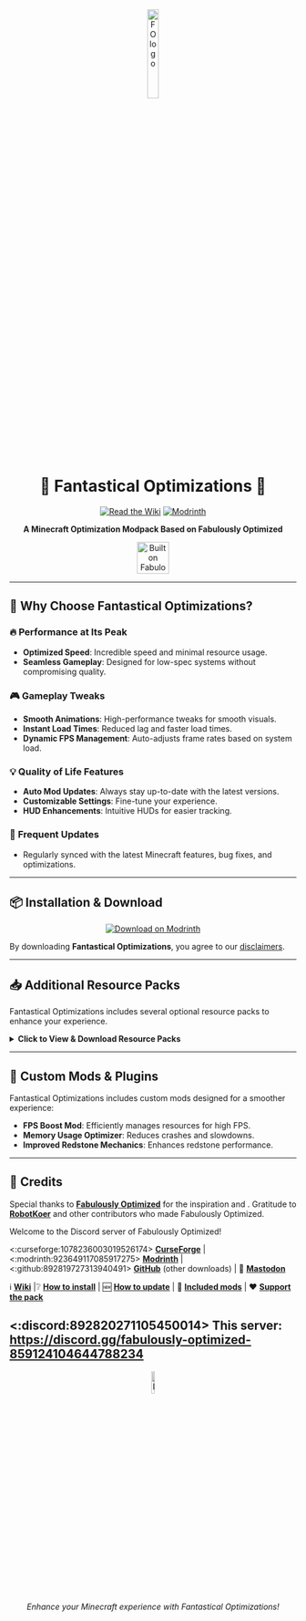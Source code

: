 
<div align="center">
  <img src="https://cdn.discordapp.com/attachments/894749835742294038/1289581248523669568/wZOBJNh.jpg?ex=66f957a0&is=66f80620&hm=f9b1df4c8e5eaaf7ccfb46d3245cf757a7039e4d507ad70f82e1c7780557b218&" alt="FO logo" width="20%" height="20%">

  # 🌟 **Fantastical Optimizations** 🌟

  [![Read the Wiki](https://img.shields.io/badge/Wiki-Read%20the%20Wiki-blue?style=for-the-badge)](https://fantastical-optimizations.gitbook.io/fos)
  [![Modrinth](https://img.shields.io/badge/Modrinth-Download%20on%20Modrinth-green?style=for-the-badge)](https://modrinth.com/modpack/fos)
  
  **A Minecraft Optimization Modpack Based on Fabulously Optimized**

  <a href="https://download.fo">
    <img alt="Built on Fabulously Optimized" height="56" src="https://cdn.jsdelivr.net/npm/@intergrav/devins-badges@3/assets/cozy/built-with/fabulously-optimized_vector.svg">
  </a>
</div>

---

## 🚀 **Why Choose Fantastical Optimizations?**

### 🔥 **Performance at Its Peak**
- **Optimized Speed**: Incredible speed and minimal resource usage.
- **Seamless Gameplay**: Designed for low-spec systems without compromising quality.

### 🎮 **Gameplay Tweaks**
- **Smooth Animations**: High-performance tweaks for smooth visuals.
- **Instant Load Times**: Reduced lag and faster load times.
- **Dynamic FPS Management**: Auto-adjusts frame rates based on system load.

### 💡 **Quality of Life Features**
- **Auto Mod Updates**: Always stay up-to-date with the latest versions.
- **Customizable Settings**: Fine-tune your experience.
- **HUD Enhancements**: Intuitive HUDs for easier tracking.

### 🔄 **Frequent Updates**
- Regularly synced with the latest Minecraft features, bug fixes, and optimizations.

---

## 📦 **Installation & Download**

<div align="center">

[![Download on Modrinth](https://img.shields.io/badge/Modrinth-Download%20on%20Modrinth-green?style=for-the-badge)](https://modrinth.com/modpack/fos)

</div>

By downloading **Fantastical Optimizations**, you agree to our [disclaimers](https://fantastical-optimizations.gitbook.io/fos/disclaimers).

---

## 📥 **Additional Resource Packs**

Fantastical Optimizations includes several optional resource packs to enhance your experience.

<details>
  <summary><strong>Click to View & Download Resource Packs</strong></summary>
  
  | **Resource Pack**            | **CurseForge**                                                   | **Modrinth**                                                        |
  | ---------------------------- | ---------------------------------------------------------------- | ------------------------------------------------------------------- |
  | **Chat Reporting Helper**    | [CurseForge](https://curseforge.com/minecraft/texture-packs/chat-reporting-helper) | [Modrinth](https://modrinth.com/resourcepack/chat-reporting-helper) |
  | **Fast Better Grass**        | [CurseForge](https://curseforge.com/minecraft/texture-packs/fast-better-grass)       | [Modrinth](https://modrinth.com/resourcepack/fast-better-grass)      |
  | **Smart Boost**              | [CurseForge](https://www.curseforge.com/minecraft/texture-packs/smart-boost)        | [Modrinth](https://modrinth.com/resourcepack/smart-boost/version/1.20-1.20.1) |
</details>

---

## 🌠 **Custom Mods & Plugins**

Fantastical Optimizations includes custom mods designed for a smoother experience:

- **FPS Boost Mod**: Efficiently manages resources for high FPS.
- **Memory Usage Optimizer**: Reduces crashes and slowdowns.
- **Improved Redstone Mechanics**: Enhances redstone performance.

---

## 🙏 **Credits**

Special thanks to **[Fabulously Optimized](https://modrinth.com/modpack/fabulously-optimized)** for the inspiration and .
Gratitude to **[RobotKoer](https://modrinth.com/user/robotkoer)** and other contributors who made Fabulously Optimized.

Welcome to the Discord server of Fabulously Optimized!

<:curseforge:1078236003019526174> [**CurseForge**](https://download.fo/curseforge) | <:modrinth:923649117085917275> [**Modrinth**](https://download.fo/modrinth) | <:github:892819727313940491> [**GitHub**](https://download.fo/github) (other downloads) | 🐘 [**Mastodon**](https://download.fo/mastodon)

ℹ️ [**Wiki**](https://wiki.download.fo/) |❔ [**How to install**](https://download.fo/install) | 🆕 [**How to update**](https://download.fo/update) | 📜 [**Included mods**](https://download.fo/mods) | ❤️ [**Support the pack**](https://download.fo/thanks)

<:discord:892820271105450014> **This server:** https://discord.gg/fabulously-optimized-859124104644788234
---

<div align="center">
 <img src="https://cdn.discordapp.com/attachments/894749835742294038/1289581248523669568/wZOBJNh.jpg?ex=66f957a0&is=66f80620&hm=f9b1df4c8e5eaaf7ccfb46d3245cf757a7039e4d507ad70f82e1c7780557b218&" alt="FO logo" width="10%" height="10%">
  <p><em>Enhance your Minecraft experience with Fantastical Optimizations!</em></p>
</div>
